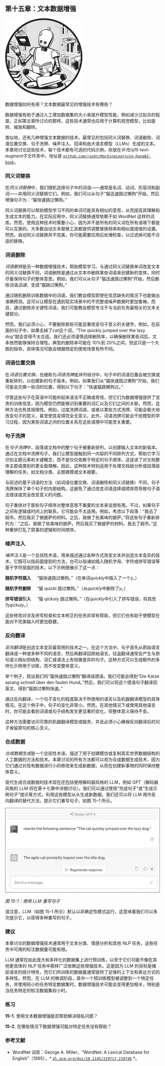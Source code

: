 ## 第十五章：**文本数据增强**

![Image](img/common.jpg)

数据增强如何有用？文本数据最常见的增强技术有哪些？

数据增强有助于通过人工增加数据集的大小来提升模型性能，例如减少过拟合的程度，正如第五章所讨论的那样。这些技术通常也应用于计算机视觉模型，比如旋转、缩放和翻转。

类似地，还有几种增强文本数据的技术。最常见的包括同义词替换、词语删除、词语位置交换、句子洗牌、噪声注入、回译和由大语言模型（LLMs）生成的文本。本章将讨论这些技术，每个技术都有可选的代码示例，存放在*补充/q15-text-augment*子文件夹中，地址是 *[`github.com/rasbt/MachineLearning-QandAI-book`](https://github.com/rasbt/MachineLearning-QandAI-book)*。

### **同义词替换**

在*同义词替换*中，我们随机选择句子中的词语——通常是名词、动词、形容词和副词——并用同义词替换它们。例如，我们可以从句子“猫迅速跳过懒狗”开始，然后增强句子为：“猫快速跳过懒狗。”

同义词替换可以帮助模型学习不同的单词可能具有相似的意思，从而提高其理解和生成文本的能力。在实际应用中，同义词替换通常依赖于如 WordNet 这样的词库。然而，使用这种技术时需要小心，因为并不是所有的同义词在所有语境下都是可以互换的。大多数自动文本替换工具都提供调整替换频率和相似度阈值的设置。然而，自动同义词替换并不完美，你可能需要应用后处理检查，以过滤掉可能不合适的替换。

### **词语删除**

*词语删除*是另一种数据增强技术，帮助模型学习。与通过同义词替换单词改变文本的同义词替换不同，词语删除是通过从文本中删除某些词语来创建新的变体，同时尽量保持句子的整体意思。例如，我们可以从句子“猫迅速跳过懒狗”开始，然后删除词语*迅速*，变成“猫跳过懒狗。”

通过随机删除训练数据中的词语，我们教会模型即使在信息缺失的情况下也能做出准确预测。这可以让模型在遇到现实场景中的不完整或噪声数据时更加鲁棒。而且，通过删除非关键性词语，我们可能教会模型专注于与当前任务最相关的文本关键部分。

然而，我们必须小心，不要删除那些可能显著改变句子意义的关键字。例如，在前面的句子中，如果去掉了*cat*这个词，“The quickly jumped over the lazy dog”就会变得不太合适。我们还必须谨慎选择删除率，以确保删除某些词后，文本依然能够保持合理性。典型的删除率可能在 10%到 20%之间，但这只是一个大致的指导，具体情况可能会根据特定的使用场景有所不同。

### **词语位置交换**

在*词语位置交换*，也被称为*词语洗牌*或*排列组合*中，句子中的词语位置会被交换或重新排列，以创建新的句子版本。例如，如果我们从“猫快速跳过懒狗”开始，我们可能会交换一些词的位置，得到以下句子：“快速猫跳懒狗过。”

尽管这些句子在英语中可能听起来语法不正确或奇怪，但它们为数据增强提供了宝贵的训练信息，因为模型仍然能够识别重要的词汇以及它们之间的关联。然而，这种方法也有其局限性。例如，过度洗牌词语，或者以某些方式洗牌，可能会极大地改变句子的意义，甚至使其变得完全无意义。此外，词语洗牌可能会干扰模型的学习过程，因为某些词语之间的位置关系在这些语境中可能至关重要。

### **句子洗牌**

在*句子洗牌*中，段落或文档中的整个句子被重新排列，以创建输入文本的新版本。通过在文档中洗牌句子，我们让模型接触到同一内容的不同排列方式，帮助它学习识别主题元素和关键概念，而不是仅仅依赖于特定的句子顺序。这促进了对文档整体主题或类别的更全面理解。因此，这种技术特别适用于处理文档级分析或段落级理解的任务，如文档分类、主题建模或文本摘要。

与前述的基于词语的方法（如词语位置交换、词语删除和同义词替换）不同，句子洗牌保持了单个句子的内部结构。这避免了通过改变词语选择或顺序而导致句子语法错误或完全改变意义的问题。

句子重排对于那些句子顺序对整体意思不重要的文本来说很有用。不过，如果句子之间有逻辑或时间上的联系，它可能会不太适用。例如，考虑以下段落：“我去了超市。然后我买了做披萨的材料。之后，我做了些美味的披萨。”将这些句子重新排列为：“之后，我做了些美味的披萨。然后我买了做披萨的材料。我去了超市。”这种重排打乱了叙事的逻辑和时间顺序。

### **噪声注入**

*噪声注入*是一个总括性术语，用来描述通过各种方式改变文本并创造文本变异的技术。它既可以指前面提到的方法，也可以指诸如插入随机字母、字符或拼写错误等基于字符层面的技术，以下示例便展示了这一点：

**随机字符插入**     “猫快速跳过懒狗。”（在单词*quickly*中插入了一个*z*。）

**随机字符删除**     “猫 quickl 跳过懒狗。”（从*quickly*中删除了*y*。）

**拼写错误引入**     “猫 qickuly 跳过懒狗。”（在*quickly*中引入了拼写错误，将其改为*qickuly*。）

这些修改对涉及拼写检查和文本修正的任务非常有帮助，但它们也有助于使模型在面对不完美输入时更加稳健。

### **反向翻译**

*反向翻译*是创造文本变异最常用的技术之一。在这个方法中，句子首先从原始语言翻译成一种或多种不同的语言，然后再翻译回原始语言。往返翻译通常会产生与原句语义相似但结构、词汇或语法上有轻微差异的句子。这种方式可以生成额外的多样化示例用于训练，而不改变整体意义。

举个例子，假设我们将“猫快速跳过懒狗”翻译成德语。我们可能会得到“Die Katze sprang schnell über den faulen Hund。”然后，我们可以将这个德语句子翻译回英文，得到“猫跳过懒狗快速。”

通过反向翻译，一个句子变化的程度取决于所使用的语言以及机器翻译模型的具体情况。在这个例子中，句子的变化非常小。然而，在其他情况下或使用其他语言时，你可能会看到词语或句子结构发生更显著的变化，但整体意义保持不变。

这种方法需要访问可靠的机器翻译模型或服务，并且必须小心确保反向翻译后的句子保留原句的核心含义。

### **合成数据**

*合成数据生成*是一个总括性术语，描述了用于创建模仿或复制真实世界数据结构的人工数据的方法和技术。本章讨论的所有方法都可以视为合成数据生成技术，因为它们通过对现有数据进行小的修改来生成新数据，从而在创建新事物的同时保持整体意义。

现代生成合成数据的技术现在还包括使用解码器风格的 LLM，例如 GPT（解码器风格的 LLM 将在第十七章中详细讨论）。我们可以通过使用“完成句子”或“生成示例句子”提示等方式，利用这些模型从头生成新数据。我们还可以将 LLM 用作反向翻译的替代方法，提示它们重写句子，如图 15-1 所示。

![Image](img/15fig01.jpg)

*图 15-1：使用 LLM 重写句子*

请注意，LLM（如图 15-1 所示）默认以非确定性模式运行，这意味着我们可以多次提示它，以获得多种重写的句子。

### **建议**

本章讨论的数据增强技术通常用于文本分类、情感分析和其他 NLP 任务，这些任务中可用的标注数据量可能有限。

LLM 通常在如此庞大和多样化的数据集上进行预训练，以至于它们可能不像在其他更具体的 NLP 任务中那样广泛依赖这些增强技术。这是因为 LLM 的目标是捕捉语言的统计特性，而它们所训练的数据量通常提供了足够的上下文和表达方式的多样性。然而，在 LLM 的微调阶段，其中一个预训练模型被调整到一个特定任务，并使用较小的任务特定数据集时，数据增强技术可能会变得更加相关，特别是当任务特定的标注数据集较小时。

### **练习**

**15-1.** 使用文本数据增强能否帮助解决隐私问题？

**15-2.** 在哪些情况下数据增强可能对特定任务没有帮助？

### **参考文献**

+   WordNet 词库：George A. Miller，“WordNet: A Lexical Database for English”（1995），* [`dl.acm.org/doi/10.1145/219717.219748`](https://dl.acm.org/doi/10.1145/219717.219748) *。

